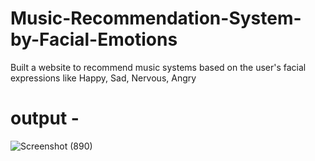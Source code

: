 # Music-Recommendation-System-by-Facial-Emotions
Built a website to recommend music systems based on the user's facial expressions like Happy, Sad, Nervous, Angry
# output -
![Screenshot (890)](https://github.com/githubAarti/Music-Recommendation-System-by-Facial-Emotions/assets/127707884/6f96db0f-722b-4d8e-a77c-e8373fdab9fa)

